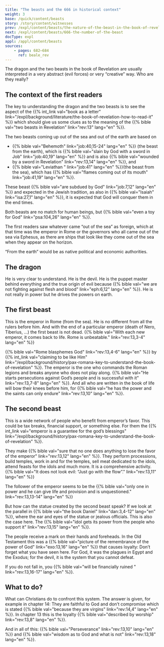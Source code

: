 ```yaml
---
title: "The beasts and the 666 in historical context"
weight: 3
base: /quick/content/beasts
story: /story/content/witnesses
prev: /expl/content/beasts/the-nature-of-the-beast-in-the-book-of-revelation
next: /expl/content/beasts/666-the-number-of-the-beast
docType: expl
appl: /appl/content/beasts
sources: 
    - pages: 682–684
      ref: beale_rev
---
```


The dragon and the two beasts in the book of Revelation are usually interpreted in a very abstract (evil forces) or very “creative” way. Who are they really?

## The context of the first readers

<a name="2f6a"></a>
The key to understanding the dragon and the two beasts is to see the aspect of the {{% int_link val="book as a letter" link="/expl/background/literature/the-book-of-revelation-how-to-read-it" %}} which should give us some clues as to the meaning of the {{% bible val="two beasts in Revelation" link="rev:13" lang="en" %}}.

The two beasts coming up out of the sea and out of the earth are based on

- {{% bible val="Behemoth" link="job:40,15-24" lang="en" %}} (the beast from the earth), which is {{% bible val="slain by God with a sword in Job" link="job:40,19" lang="en" %}} and is also {{% bible val="wounded by a sword in Revelation" link="rev:13,14" lang="en" %}}, and
- {{% bible val="Leviathan " link="job:41" lang="en" %}}(the beast from the sea), which has {{% bible val="flames coming out of its mouth" link="job:41,19" lang="en" %}}.

These beast {{% bible val="are subdued by God" link="job:7,12" lang="en" %}} and expected in the Jewish tradition, as also in {{% bible val="Isaiah" link="isa:27,1" lang="en" %}}, it is expected that God will conquer them in the end times.

Both beasts are no match for human beings, but {{% bible val="even a toy for God" link="psa:104,26" lang="en" %}}.

The first readers saw whatever came “out of the sea” as foreign, which at that time was the emperor in Rome or the governors who all came out of the sea via Ephesus, as there are ships that look like they come out of the sea when they appear on the horizon.

“From the earth” would be as native political and economic authorities.

## The dragon

<a name="bb06"></a>
He is very clear to understand. He is the devil. He is the puppet master behind everything and the true origin of evil because {{% bible val="we are not fighting against flesh and blood" link="eph:6,12" lang="en" %}}. He is not really in power but he drives the powers on earth.

## The first beast

<a name="1c08"></a>
This is the emperor in Rome (from the sea). He is no different from all the rulers before him. And with the end of a particular emperor (death of Nero, Tiberius, …) the first beast is not dead. {{% bible val="With each new emperor, it comes back to life. Rome is unbeatable." link="rev:13,3-4" lang="en" %}}

{{% bible val="Rome blasphemes God" link="rev:13,4-6" lang="en" %}} by {{% int_link val="claiming to be like Him" link="/expl/background/history/pax-romana-key-to-understand-the-book-of-revelation" %}}. The emperor is the one who commands the Roman legions and breaks anyone who does not play along. {{% bible val="He starts persecutions against God’s people and is successful with it" link="rev:13,7-8" lang="en" %}}. And all who are written in the book of life will bow their knees before him, for {{% bible val="he has the power and the saints can only endure" link="rev:13,10" lang="en" %}}.

## The second beast

<a name="2f0d"></a>
This is a wide network of people who benefit from emperor’s favor. This could be tax breaks, financial support, or something else. For them the {{% int_link val="emperor is a guarantee for the god’s blessings" link="/expl/background/history/pax-romana-key-to-understand-the-book-of-revelation" %}}.

They make {{% bible val="sure that no one does anything to lose the favor of the emperor" link="rev:13,12" lang="en" %}}. They perform processions, build temples, work in and for the temples, sell meat dedicated to the idols, attend feasts for the idols and much more. It is a comprehensive activity. {{% bible val="It does not look evil: “Just go with the flow”." link="rev:13,11" lang="en" %}}

The follower of the emperor seems to be the {{% bible val="only one in power and he can give life and provision and is unquestioned." link="rev:13,13-14" lang="en" %}}

But how can the statue created by the second beast speak? If we look at the parallel in {{% bible val="the book Daniel" link="dan:3,4-12" lang="en" %}}, where the ear and eyes of the statue or jealous officials. This is also the case here. The {{% bible val="idol gets its power from the people who support it" link="rev:13,15" lang="en" %}}.

The people receive a mark on their hands and foreheads. In the Old Testament this was a {{% bible val="picture of the remembrance of the power of God" link="exo:13,16" lang="en" %}} that causes loyalty: Don’t forget what you have seen here. For God, it was the plagues in Egypt and the Exodus; for the devil, it is the system that you cannot defeat.

If you do not fall in, you {{% bible val="will be financially ruined " link="rev:13,16-17" lang="en" %}}.

## What to do?

<a name="0a91"></a>
What can Christians do to confront this system. The answer is given, for example in chapter 14: They are faithful to God and don’t compromise which is stated {{% bible val="because they are virgins" link="rev:14,4" lang="en" %}}. In chapter 13 this is the loyalty {{% bible val="described by worship" link="rev:13,8" lang="en" %}}.

And in all of this: {{% bible val="Perseverance" link="rev:13,10" lang="en" %}} and {{% bible val="wisdom as to God and what is not" link="rev:13,18" lang="en" %}}.
